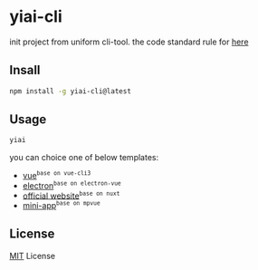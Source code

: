 # yiai-cli

init project from uniform cli-tool. the code standard rule for [here](https://lq782655835.github.io/blogs/dist/team-standard/0.standard-ai-summary.html)

## Insall

``` bash
npm install -g yiai-cli@latest
```

## Usage

``` bash
yiai
```

you can choice one of below templates:
* [vue](https://github.com/lq782655835/standard-vue-project)<sup>`base on vue-cli3`</sup>
* [electron](https://github.com/lq782655835/electron-vue-template.git)<sup>`base on electron-vue`</sup>
* [official website](https://github.com/lq782655835/official-website-project)<sup>`base on nuxt`</sup>
* [mini-app](https://github.com/lq782655835/mpvue-project)<sup>`base on mpvue`</sup>

## License

[MIT](http://opensource.org/licenses/MIT) License
